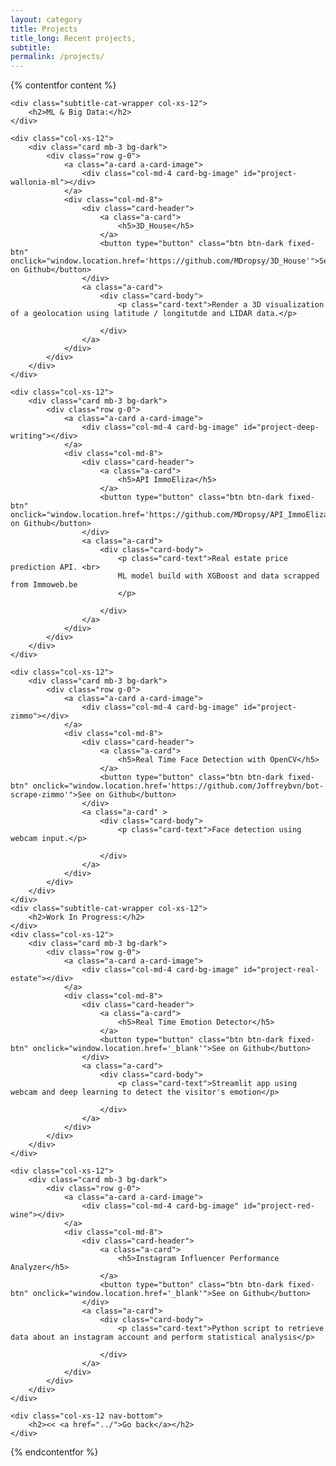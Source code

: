```yaml
---
layout: category
title: Projects
title_long: Recent projects,
subtitle:
permalink: /projects/
---
```


{% contentfor content %}

    <div class="subtitle-cat-wrapper col-xs-12">
        <h2>ML & Big Data:</h2>
    </div>

    <div class="col-xs-12">
        <div class="card mb-3 bg-dark">
            <div class="row g-0">
                <a class="a-card a-card-image">
                    <div class="col-md-4 card-bg-image" id="project-wallonia-ml"></div>
                </a>
                <div class="col-md-8">
                    <div class="card-header">
                        <a class="a-card">
                            <h5>3D_House</h5>
                        </a>
                        <button type="button" class="btn btn-dark fixed-btn" onclick="window.location.href='https://github.com/MDropsy/3D_House'">See on Github</button>
                    </div>
                    <a class="a-card">
                        <div class="card-body">
                            <p class="card-text">Render a 3D visualization of a geolocation using latitude / longitutde and LIDAR data.</p>
                            
                        </div>
                    </a>
                </div>
            </div>
        </div>
    </div>

    <div class="col-xs-12">
        <div class="card mb-3 bg-dark">
            <div class="row g-0">
                <a class="a-card a-card-image">
                    <div class="col-md-4 card-bg-image" id="project-deep-writing"></div>
                </a>
                <div class="col-md-8">
                    <div class="card-header">
                        <a class="a-card">
                            <h5>API ImmoEliza</h5>
                        </a>
                        <button type="button" class="btn btn-dark fixed-btn" onclick="window.location.href='https://github.com/MDropsy/API_ImmoEliza'">See on Github</button>
                    </div>
                    <a class="a-card">
                        <div class="card-body">
                            <p class="card-text">Real estate price prediction API. <br>
                            ML model build with XGBoost and data scrapped from Immoweb.be
                            </p>
                            
                        </div>
                    </a>
                </div>
            </div>
        </div>
    </div>
    
    <div class="col-xs-12">
        <div class="card mb-3 bg-dark">
            <div class="row g-0">
                <a class="a-card a-card-image">
                    <div class="col-md-4 card-bg-image" id="project-zimmo"></div>
                </a>
                <div class="col-md-8">
                    <div class="card-header">
                        <a class="a-card">
                            <h5>Real Time Face Detection with OpenCV</h5>
                        </a>
                        <button type="button" class="btn btn-dark fixed-btn" onclick="window.location.href='https://github.com/Joffreybvn/bot-scrape-zimmo'">See on Github</button>
                    </div>
                    <a class="a-card" >
                        <div class="card-body">
                            <p class="card-text">Face detection using webcam input.</p>
                            
                        </div>
                    </a>
                </div>
            </div>
        </div>
    </div>
    <div class="subtitle-cat-wrapper col-xs-12">
        <h2>Work In Progress:</h2>
    </div>
    <div class="col-xs-12">
        <div class="card mb-3 bg-dark">
            <div class="row g-0">
                <a class="a-card a-card-image">
                    <div class="col-md-4 card-bg-image" id="project-real-estate"></div>
                </a>
                <div class="col-md-8">
                    <div class="card-header">
                        <a class="a-card">
                            <h5>Real Time Emotion Detector</h5>
                        </a>
                        <button type="button" class="btn btn-dark fixed-btn" onclick="window.location.href='_blank'">See on Github</button>
                    </div>
                    <a class="a-card">
                        <div class="card-body">
                            <p class="card-text">Streamlit app using webcam and deep learning to detect the visitor's emotion</p>
                            
                        </div>
                    </a>
                </div>
            </div>
        </div>
    </div>

    <div class="col-xs-12">
        <div class="card mb-3 bg-dark">
            <div class="row g-0">
                <a class="a-card a-card-image">
                    <div class="col-md-4 card-bg-image" id="project-red-wine"></div>
                </a>
                <div class="col-md-8">
                    <div class="card-header">
                        <a class="a-card">
                            <h5>Instagram Influencer Performance Analyzer</h5>
                        </a>
                        <button type="button" class="btn btn-dark fixed-btn" onclick="window.location.href='_blank'">See on Github</button>
                    </div>
                    <a class="a-card">
                        <div class="card-body">
                            <p class="card-text">Python script to retrieve data about an instagram account and perform statistical analysis</p>
                            
                        </div>
                    </a>
                </div>
            </div>
        </div>
    </div>

    <div class="col-xs-12 nav-bottom">
        <h2><< <a href="../">Go back</a></h2>
    </div>
    
{% endcontentfor %}